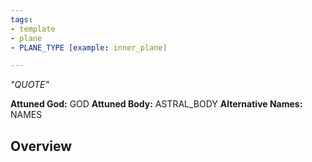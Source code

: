 ```yaml
---
tags:
- template
- plane
- PLANE_TYPE [example: inner_plane]

---
```

*"QUOTE"*

**Attuned God:** GOD
**Attuned Body:** ASTRAL_BODY
**Alternative Names:** NAMES
## Overview